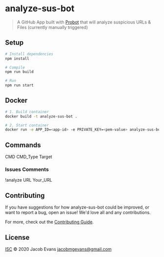 # analyze-sus-bot

> A GitHub App built with [Probot](https://github.com/probot/probot) that will analyze suspicious URLs & Files (currently manually triggered)

## Setup

```sh
# Install dependencies
npm install

# Compile
npm run build

# Run
npm run start
```

## Docker

```sh
# 1. Build container
docker build -t analyze-sus-bot .

# 2. Start container
docker run -e APP_ID=<app-id> -e PRIVATE_KEY=<pem-value> analyze-sus-bot
```
## Commands 
CMD CMD_Type Target
### Issues Comments
!analyze URL Your_URL
  
## Contributing

If you have suggestions for how analyze-sus-bot could be improved, or want to report a bug, open an issue! We'd love all and any contributions.

For more, check out the [Contributing Guide](CONTRIBUTING.md).

## License

[ISC](LICENSE) © 2020 Jacob Evans <jacobmgevans@gmail.com>
